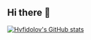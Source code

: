 ## Hi there 👋

[![Hvfidolov's GitHub stats](https://github-readme-stats.vercel.app/api?username=\hvfidolov)](https://github.com/\\Hvfidolov/github-readme-stats)

<!--
**Hvfidolov/Hvfidolov** is a ✨ _special_ ✨ repository because its `README.md` (this file) appears on your GitHub profile.

Here are some ideas to get you started:

- 🔭 I’m currently working on ...
- 🌱 I’m currently learning ...
- 👯 I’m looking to collaborate on ...
- 🤔 I’m looking for help with ...
- 💬 Ask me about ...
- 📫 How to reach me: ...
- 😄 Pronouns: ...
- ⚡ Fun fact: ...
-->
